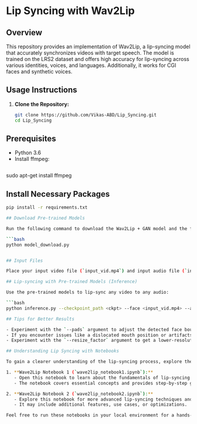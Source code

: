 # Lip Syncing with Wav2Lip

## Overview
This repository provides an implementation of Wav2Lip, a lip-syncing model that accurately synchronizes videos with target speech. The model is trained on the LRS2 dataset and offers high accuracy for lip-syncing across various identities, voices, and languages. Additionally, it works for CGI faces and synthetic voices.

## Usage Instructions
1. **Clone the Repository:**
   ```bash
   git clone https://github.com/Vikas-ABD/Lip_Syncing.git
   cd Lip_Syncing

## Prerequisites
- Python 3.6
- Install ffmpeg:
  ```bash
sudo apt-get install ffmpeg
## Install Necessary Packages

```bash
pip install -r requirements.txt

## Download Pre-trained Models

Run the following command to download the Wav2Lip + GAN model and the face detection pre-trained model:

```bash
python model_download.py


## Input Files

Place your input video file (`input_vid.mp4`) and input audio file (`input_audio.wav`) in the `Data` folder.

## Lip-syncing with Pre-trained Models (Inference)

Use the pre-trained models to lip-sync any video to any audio:

```bash
python inference.py --checkpoint_path <ckpt> --face <input_vid.mp4> --audio <input_audio.wav>

## Tips for Better Results

- Experiment with the `--pads` argument to adjust the detected face bounding box. For example: `--pads 0 20 0 0`.
- If you encounter issues like a dislocated mouth position or artifacts, use the `--nosmooth` argument.
- Experiment with the `--resize_factor` argument to get a lower-resolution video. Lower resolution often provides visually pleasing results.

## Understanding Lip Syncing with Notebooks

To gain a clearer understanding of the lip-syncing process, explore the provided Jupyter notebooks in the repository:

1. **Wave2Lip Notebook 1 (`wave2lip_notebook1.ipynb`):**
   - Open this notebook to learn about the fundamentals of lip-syncing using Wav2Lip.
   - The notebook covers essential concepts and provides step-by-step guidance.

2. **Wave2Lip Notebook 2 (`wave2lip_notebook2.ipynb`):**
   - Explore this notebook for more advanced lip-syncing techniques and scenarios.
   - It may include additional features, use cases, or optimizations.

Feel free to run these notebooks in your local environment for a hands-on experience.









